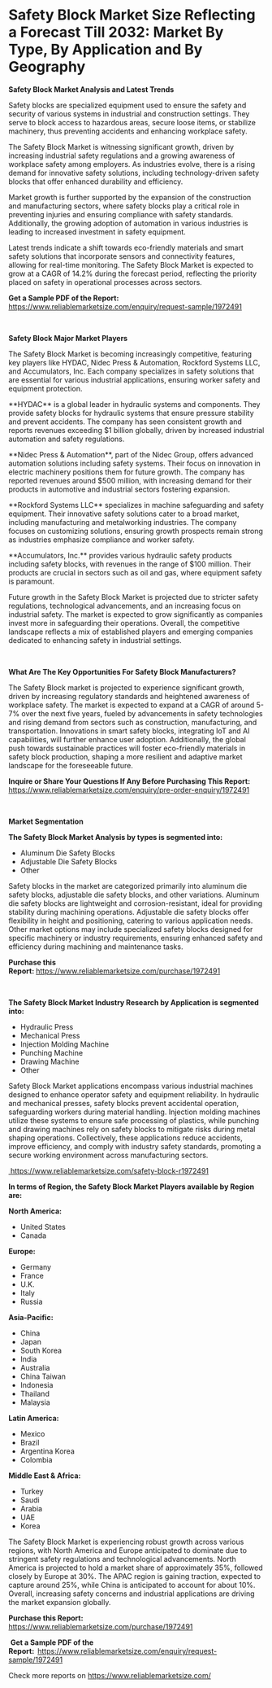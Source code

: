 <p><h1>Safety Block Market Size Reflecting a Forecast Till 2032: Market By Type, By Application and By Geography</h1></p><p><strong>Safety Block Market Analysis and Latest Trends</strong></p>
<p><p>Safety blocks are specialized equipment used to ensure the safety and security of various systems in industrial and construction settings. They serve to block access to hazardous areas, secure loose items, or stabilize machinery, thus preventing accidents and enhancing workplace safety. </p><p>The Safety Block Market is witnessing significant growth, driven by increasing industrial safety regulations and a growing awareness of workplace safety among employers. As industries evolve, there is a rising demand for innovative safety solutions, including technology-driven safety blocks that offer enhanced durability and efficiency. </p><p>Market growth is further supported by the expansion of the construction and manufacturing sectors, where safety blocks play a critical role in preventing injuries and ensuring compliance with safety standards. Additionally, the growing adoption of automation in various industries is leading to increased investment in safety equipment. </p><p>Latest trends indicate a shift towards eco-friendly materials and smart safety solutions that incorporate sensors and connectivity features, allowing for real-time monitoring. The Safety Block Market is expected to grow at a CAGR of 14.2% during the forecast period, reflecting the priority placed on safety in operational processes across sectors.</p></p>
<p><strong>Get a Sample PDF of the Report:&nbsp;</strong> <a href="https://www.reliablemarketsize.com/enquiry/request-sample/1972491?utm_campaign=2996&utm_medium=2&utm_source=Github&utm_content=ia&utm_term=10042025&utm_id=safety-block">https://www.reliablemarketsize.com/enquiry/request-sample/1972491</a></p>
<p>&nbsp;</p>
<p><strong>Safety Block Major Market Players</strong></p>
<p><p>The Safety Block Market is becoming increasingly competitive, featuring key players like HYDAC, Nidec Press & Automation, Rockford Systems LLC, and Accumulators, Inc. Each company specializes in safety solutions that are essential for various industrial applications, ensuring worker safety and equipment protection.</p><p>**HYDAC** is a global leader in hydraulic systems and components. They provide safety blocks for hydraulic systems that ensure pressure stability and prevent accidents. The company has seen consistent growth and reports revenues exceeding $1 billion globally, driven by increased industrial automation and safety regulations.</p><p>**Nidec Press & Automation**, part of the Nidec Group, offers advanced automation solutions including safety systems. Their focus on innovation in electric machinery positions them for future growth. The company has reported revenues around $500 million, with increasing demand for their products in automotive and industrial sectors fostering expansion.</p><p>**Rockford Systems LLC** specializes in machine safeguarding and safety equipment. Their innovative safety solutions cater to a broad market, including manufacturing and metalworking industries. The company focuses on customizing solutions, ensuring growth prospects remain strong as industries emphasize compliance and worker safety.</p><p>**Accumulators, Inc.** provides various hydraulic safety products including safety blocks, with revenues in the range of $100 million. Their products are crucial in sectors such as oil and gas, where equipment safety is paramount.</p><p>Future growth in the Safety Block Market is projected due to stricter safety regulations, technological advancements, and an increasing focus on industrial safety. The market is expected to grow significantly as companies invest more in safeguarding their operations. Overall, the competitive landscape reflects a mix of established players and emerging companies dedicated to enhancing safety in industrial settings.</p></p>
<p>&nbsp;</p>
<p><strong>What Are The Key Opportunities For Safety Block Manufacturers?</strong></p>
<p><p>The Safety Block market is projected to experience significant growth, driven by increasing regulatory standards and heightened awareness of workplace safety. The market is expected to expand at a CAGR of around 5-7% over the next five years, fueled by advancements in safety technologies and rising demand from sectors such as construction, manufacturing, and transportation. Innovations in smart safety blocks, integrating IoT and AI capabilities, will further enhance user adoption. Additionally, the global push towards sustainable practices will foster eco-friendly materials in safety block production, shaping a more resilient and adaptive market landscape for the foreseeable future.</p></p>
<p><strong>Inquire or Share Your Questions If Any Before Purchasing This Report:</strong> <a href="https://www.reliablemarketsize.com/enquiry/pre-order-enquiry/1972491?utm_campaign=2996&utm_medium=2&utm_source=Github&utm_content=ia&utm_term=10042025&utm_id=safety-block">https://www.reliablemarketsize.com/enquiry/pre-order-enquiry/1972491</a></p>
<p>&nbsp;</p>
<p><strong>Market Segmentation</strong></p>
<p><strong>The Safety Block Market Analysis by types is segmented into:</strong></p>
<p><ul><li>Aluminum Die Safety Blocks</li><li>Adjustable Die Safety Blocks</li><li>Other</li></ul></p>
<p><p>Safety blocks in the market are categorized primarily into aluminum die safety blocks, adjustable die safety blocks, and other variations. Aluminum die safety blocks are lightweight and corrosion-resistant, ideal for providing stability during machining operations. Adjustable die safety blocks offer flexibility in height and positioning, catering to various application needs. Other market options may include specialized safety blocks designed for specific machinery or industry requirements, ensuring enhanced safety and efficiency during machining and maintenance tasks.</p></p>
<p><strong>Purchase this Report:&nbsp;</strong><a href="https://www.reliablemarketsize.com/purchase/1972491?utm_campaign=2996&utm_medium=2&utm_source=Github&utm_content=ia&utm_term=10042025&utm_id=safety-block">https://www.reliablemarketsize.com/purchase/1972491</a></p>
<p>&nbsp;</p>
<p><strong>The Safety Block Market Industry Research by Application is segmented into:</strong></p>
<p><ul><li>Hydraulic Press</li><li>Mechanical Press</li><li>Injection Molding Machine</li><li>Punching Machine</li><li>Drawing Machine</li><li>Other</li></ul></p>
<p><p>Safety Block Market applications encompass various industrial machines designed to enhance operator safety and equipment reliability. In hydraulic and mechanical presses, safety blocks prevent accidental operation, safeguarding workers during material handling. Injection molding machines utilize these systems to ensure safe processing of plastics, while punching and drawing machines rely on safety blocks to mitigate risks during metal shaping operations. Collectively, these applications reduce accidents, improve efficiency, and comply with industry safety standards, promoting a secure working environment across manufacturing sectors.</p></p>
<p><a href="https://www.reliablemarketsize.com/safety-block-r1972491?utm_campaign=2996&utm_medium=2&utm_source=Github&utm_content=ia&utm_term=10042025&utm_id=safety-block">&nbsp;https://www.reliablemarketsize.com/safety-block-r1972491</a></p>
<p><strong>In terms of Region, the Safety Block Market Players available by Region are:</strong></p>
<p>
    <p> <strong> North America: </strong>
        <ul>
            <li>United States</li>
            <li>Canada</li>
        </ul>
        </p> 
    <p> <strong> Europe: </strong>
        <ul>
            <li>Germany</li>
            <li>France</li>
            <li>U.K.</li>
            <li>Italy</li>
            <li>Russia</li>
        </ul>
        </p> 
    <p> <strong> Asia-Pacific: </strong>
        <ul>
            <li>China</li>
            <li>Japan</li>
            <li>South Korea</li>
            <li>India</li>
            <li>Australia</li>
            <li>China Taiwan</li>
            <li>Indonesia</li>
            <li>Thailand</li>
            <li>Malaysia</li>
        </ul>
        </p> 
    <p> <strong> Latin America: </strong>
        <ul>
            <li>Mexico</li>
            <li>Brazil</li>
            <li>Argentina Korea</li>
            <li>Colombia</li>
        </ul>
        </p> 
    <p> <strong> Middle East & Africa: </strong>
        <ul>
            <li>Turkey</li>
            <li>Saudi</li>
            <li>Arabia</li>
            <li>UAE</li>
            <li>Korea</li>
        </ul>
    </p>
    </p>
<p><p>The Safety Block Market is experiencing robust growth across various regions, with North America and Europe anticipated to dominate due to stringent safety regulations and technological advancements. North America is projected to hold a market share of approximately 35%, followed closely by Europe at 30%. The APAC region is gaining traction, expected to capture around 25%, while China is anticipated to account for about 10%. Overall, increasing safety concerns and industrial applications are driving the market expansion globally.</p></p>
<p><strong>Purchase this Report: </strong><a href="https://www.reliablemarketsize.com/purchase/1972491?utm_campaign=2996&utm_medium=2&utm_source=Github&utm_content=ia&utm_term=10042025&utm_id=safety-block">https://www.reliablemarketsize.com/purchase/1972491</a></p>
<p>&nbsp;<strong>Get a Sample PDF of the Report:&nbsp;&nbsp;</strong><a href="https://www.reliablemarketsize.com/enquiry/request-sample/1972491?utm_campaign=2996&utm_medium=2&utm_source=Github&utm_content=ia&utm_term=10042025&utm_id=safety-block">https://www.reliablemarketsize.com/enquiry/request-sample/1972491</a></p>
<p><strong></strong></p>
<p>Check more reports on <a href="https://www.reliablemarketsize.com/?utm_campaign=2996&utm_medium=2&utm_source=Github&utm_content=ia&utm_term=10042025&utm_id=safety-block">https://www.reliablemarketsize.com/</a></p>